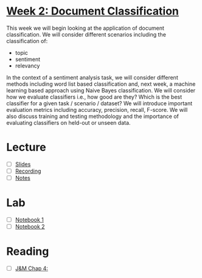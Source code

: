 # [Week 2: Document Classification](https://canvas.sussex.ac.uk/courses/35030/pages/week-3-document-classification)
This week we will begin looking at the application of document classification.  We will consider different scenarios including the classification of:
- topic
- sentiment
- relevancy

In the context of a sentiment analysis task, we will consider different methods including word list based classification and, next week, a machine learning based approach using Naive Bayes classification.   We will consider how we evaluate classifiers i.e., how good are they?  Which is the best classifier for a given task / scenario / dataset?  We will introduce important evaluation metrics including accuracy, precision, recall, F-score.  We will also discuss training and testing methodology and the importance of evaluating classifiers on held-out or unseen data.

# Lecture 
- [ ] [Slides](https://github.com/LukeBirkett/study-planner/blob/main/955G5_Applied_Natural_Language_Processing/weeks/week_3/files/Lec3.pdf)
- [ ] [Recording]()
- [ ] [Notes]()

# Lab
- [ ] [Notebook 1](https://github.com/LukeBirkett/study-planner/blob/main/955G5_Applied_Natural_Language_Processing/weeks/week_3/lab/Lab_3_1.ipynb)
- [ ] [Notebook 2](https://github.com/LukeBirkett/study-planner/blob/main/955G5_Applied_Natural_Language_Processing/weeks/week_3/lab/Lab_3_2.ipynb)

# Reading
- [ ] [J&M Chap 4:](https://github.com/LukeBirkett/study-planner/blob/main/955G5_Applied_Natural_Language_Processing/weeks/week_3/files/j_m_chapter_4.pdf)







